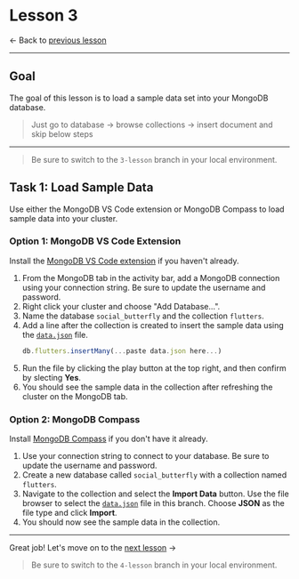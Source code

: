 # Lesson 3

<- Back to [previous lesson](https://github.com/mongodb-developer/social-app-demo/tree/2-lesson)

---

## Goal

The goal of this lesson is to load a sample data set into your MongoDB database.

> Just go to database -> browse collections -> insert document
and skip below steps

<hr>

> Be sure to switch to the `3-lesson` branch in your local environment.

## Task 1: Load Sample Data

Use either the MongoDB VS Code extension or MongoDB Compass to load sample data into your cluster.

### Option 1: MongoDB VS Code Extension

Install the [MongoDB VS Code extension](https://marketplace.visualstudio.com/items?itemName=mongodb.mongodb-vscode) if you haven't already.

1. From the MongoDB tab in the activity bar, add a MongoDB connection using your connection string. Be sure to update the username and password.
1. Right click your cluster and choose "Add Database...".
1. Name the database `social_butterfly` and the collection `flutters`.
1. Add a line after the collection is created to insert the sample data using the [`data.json`](data.json) file.
    ```js
    db.flutters.insertMany(...paste data.json here...)
    ```
1. Run the file by clicking the play button at the top right, and then confirm by slecting **Yes**.
1. You should see the sample data in the collection after refreshing the cluster on the MongoDB tab.

### Option 2: MongoDB Compass

Install [MongoDB Compass](https://www.mongodb.com/try/download/compass) if you don't have it already.

1. Use your connection string to connect to your database. Be sure to update the username and password.
1. Create a new database called `social_butterfly` with a collection named `flutters`.
1. Navigate to the collection and select the **Import Data** button. Use the file browser to select the [`data.json`](data.json) file in this branch. Choose **JSON** as the file type and click **Import**.
1. You should now see the sample data in the collection.

---

Great job! Let's move on to the [next lesson](https://github.com/mongodb-developer/social-app-demo/tree/4-lesson) ->

> Be sure to switch to the `4-lesson` branch in your local environment.
